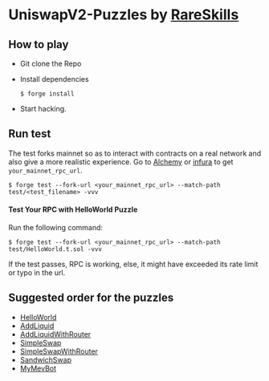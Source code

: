 # UniswapV2-Puzzles by [RareSkills](https://www.rareskills.io)

## How to play

- Git clone the Repo

- Install dependencies
    ```shell
    $ forge install
    ```
- Start hacking.

## Run test

The test forks mainnet so as to interact with contracts on a real network and also give a more realistic experience. Go to [Alchemy](https://alchemy.com) or [infura](https:/infura.io) 
to get `your_mainnet_rpc_url`.
```shell
$ forge test --fork-url <your_mainnet_rpc_url> --match-path test/<test_filename> -vvv
```

#### Test Your RPC with HelloWorld Puzzle

Run the following command:
```shell
$ forge test --fork-url <your_mainnet_rpc_url> --match-path test/HelloWorld.t.sol -vvv
```
If the test passes, RPC is working, else, it might have exceeded its rate limit or typo in the url.

## Suggested order for the puzzles

- [HelloWorld](https://github.com/tanim0la/uniswapV2-puzzles/blob/main/src/HelloWorld.sol)
- [AddLiquid](https://github.com/tanim0la/uniswapV2-puzzles/blob/main/src/AddLiquid.sol)
- [AddLiquidWithRouter](https://github.com/tanim0la/uniswapV2-puzzles/blob/main/src/AddLiquidWithRouter.sol)
- [SimpleSwap](https://github.com/tanim0la/uniswapV2-puzzles/blob/main/src/SimpleSwap.sol)
- [SimpleSwapWithRouter](https://github.com/tanim0la/uniswapV2-puzzles/blob/main/src/SimpleSwapWithRouter.sol)
- [SandwichSwap](https://github.com/tanim0la/uniswapV2-puzzles/blob/main/src/SandwichSwap.sol)
- [MyMevBot](https://github.com/tanim0la/uniswapV2-puzzles/blob/main/src/MyMevBot.sol)

